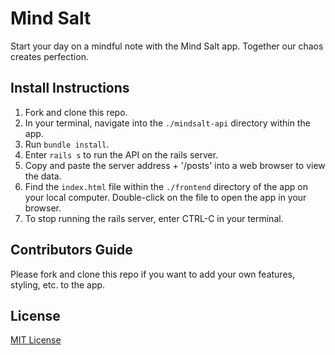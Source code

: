 # Mind Salt
Start your day on a mindful note with the Mind Salt app. Together our chaos creates perfection.

## Install Instructions
1. Fork and clone this repo.
2. In your terminal, navigate into the `./mindsalt-api` directory within the app.
3. Run `bundle install`.
4. Enter `rails s` to run the API on the rails server.
5. Copy and paste the server address + '/posts' into a web browser to view the data.
6. Find the `index.html` file within the `./frontend` directory of the app on your local computer. Double-click on the file to open the app in your browser.
7. To stop running the rails server, enter CTRL-C in your terminal.

## Contributors Guide
Please fork and clone this repo if you want to add your own features, styling, etc. to the app.

## License
[MIT License](./LICENSE)
